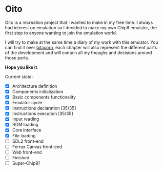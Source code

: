 # Oito
Oito is a recreation project that I wanted to make in my free time.
I always had interest on emulation so I decided to make my own Chip8 emulator, 
the first step to anyone wanting to join the emulation world.

I will try to make at the same time a diary of my work with this emulator.
You can find it over [bitacora](/bitacora), each chapter will also represent the different parts of the development and will contain all my thoughs and decisions around those parts.

**Hope you like it**.

Current state:
- [x] Architecture definition
- [x] Components initialization
- [x] Basic components functionality
- [x] Emulator cycle
- [x] Instructions declaration [35/35]
- [x] Instructions execution [35/35]
- [x] Input reading
- [x] ROM loading 
- [x] Core interface
- [x] File loading
- [ ] SDL2 front-end
- [ ] Ferrux Canvas front-end
- [ ] Web front-end
- [ ] Finished
- [ ] Super-Chip8?